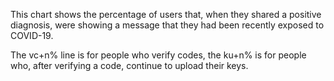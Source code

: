 This chart shows the percentage of users that, when they shared a positive diagnosis, were showing a message that they had been recently exposed to COVID-19. 

The vc+n% line is for people who verify codes, the ku+n% is for people who, after verifying a code, continue to upload their keys. 

